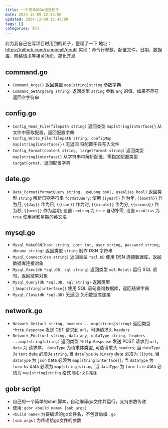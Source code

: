 ```yaml
---
title: 一个简单的Go语言轮子
date: 2024-12-09 12:43:00
updated: 2024-12-09 12:43:00
tags: []
categories: 默认
---
```


此为我自己在写项目时用到的轮子，整理了一下
地址：https://github.com/runoneall/goutil
实现：命令行参数，配置文件，日期，数据库，网络请求等相关功能，简化开发

## command.go

- `Command_Args()` 返回类型 `map[string]string` 参数字典
- `Command_GetArg(arg string)` 返回类型 `string` 参数 `arg` 的值，如果不存在返回空字符串

## config.go

- `Config_Read_File(filepath string)` 返回类型 `map[string]interface{}` 从文件中获取配置，返回配置字典
- `Config_Write_File(filepath string, configMap map[string]interface{})` 无返回 将配置字典写入文件
- `Config_Format(content string, targetFormat string)` 返回类型 `map[string]interface{}` 从字符串中解析配置，需指定配置类型 `targetFormat`，返回配置字典

## date.go

- `Date_Format(formatQuery string, useLong bool, useAlias bool)` 返回类型 `string` 解析日期字符串 `formatQuery`; 使用 `{{year}}` 作为年, `{{month}}` 作为月, `{{day}}` 作为日, `{{hour}}` 作为时, `{{minute}}` 作为分, `{{second}}` 作为秒, `{{week}}` 作为星期; 设置 `useLong` 为 `true` 自动补零, 设置 `useAlias` 为 `true` 使用月和星期的英文名

## mysql.go

- `Mysql_MakeDSN(host string, port int, user string, password string, dbname string)` 返回类型 `string` 制作 DSN 字符串
- `Mysql_Connect(dsn string)` 返回类型 `*sql.DB` 使用 DSN 连接数据库，返回数据库连接对象
- `Mysql_Exec(db *sql.DB, sql string)` 返回类型 `sql.Result` 运行 SQL 语句，返回结果对象
- `Mysql_Query(db *sql.DB, sql string)` 返回类型 `[]map[string]interface{}` 使用 SQL 语句查询数据库，返回结果字典
- `Mysql_Close(db *sql.DB)` 无返回 关闭数据库连接

## network.go

- `Network_Get(url string, headers ...map[string]string)` 返回类型 `*http.Response` 发送 GET 请求到 `url`，可选请求头 `headers`
- `Network_Post(url string, data any, dataType string, headers ...map[string]string)` 返回类型 `*http.Response` 发送 POST 请求到 `url`， `data` 为 请求体， `dataType` 为请求体类型, 可选请求头 `headers`; 当 `dataType` 为 `text` data 必须为 `string`, 当 `dataType` 为 `binary` data 必须为 `[]byte`, 当 `dataType` 为 `json` data 必须为 `map[string]interface{}`, 当 `dataType` 为 `form-kv` data 必须为 `map[string]string`, 当 `dataType` 为 `form-file` data 必须为 `map[string]string` 格式 `键名:文件路径`

## gobr script

- 自己的一个简单的shell脚本，自动编译go文件并运行，支持参数传递
- 使用: `gobr <build name> [sub args]`
- `<build name>` 为要编译的go文件名，不包含后缀 `.go`
- `[sub args]` 为传递给go文件的参数
